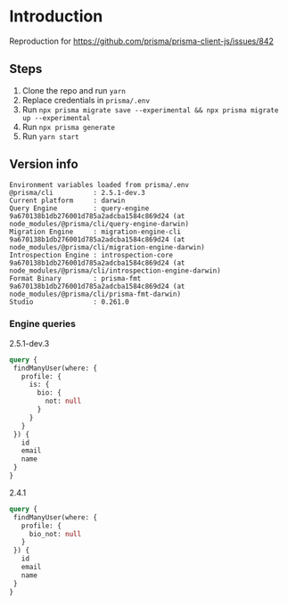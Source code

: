 # Introduction

Reproduction for https://github.com/prisma/prisma-client-js/issues/842

## Steps

1. Clone the repo and run `yarn`
2. Replace credentials in `prisma/.env`
3. Run `npx prisma migrate save --experimental && npx prisma migrate up --experimental`
4. Run `npx prisma generate` 
5. Run `yarn start`


## Version info
```
Environment variables loaded from prisma/.env
@prisma/cli          : 2.5.1-dev.3
Current platform     : darwin
Query Engine         : query-engine 9a670138b1db276001d785a2adcba1584c869d24 (at node_modules/@prisma/cli/query-engine-darwin)
Migration Engine     : migration-engine-cli 9a670138b1db276001d785a2adcba1584c869d24 (at node_modules/@prisma/cli/migration-engine-darwin)
Introspection Engine : introspection-core 9a670138b1db276001d785a2adcba1584c869d24 (at node_modules/@prisma/cli/introspection-engine-darwin)
Format Binary        : prisma-fmt 9a670138b1db276001d785a2adcba1584c869d24 (at node_modules/@prisma/cli/prisma-fmt-darwin)
Studio               : 0.261.0
```


### Engine queries
2.5.1-dev.3
```graphql
query {
 findManyUser(where: {
   profile: {
     is: {
       bio: {
         not: null
       }
     }
   }
 }) {
   id
   email
   name
 }
}
```

2.4.1
```graphql
query {
 findManyUser(where: {
   profile: {
     bio_not: null
   }
 }) {
   id
   email
   name
 }
}
```
